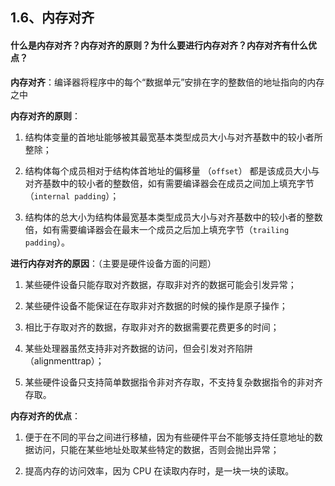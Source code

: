 ## 1.6、内存对齐

#### **什么是内存对齐？内存对齐的原则？为什么要进行内存对齐？内存对齐有什么优点？**

**内存对齐**：编译器将程序中的每个“数据单元”安排在字的整数倍的地址指向的内存之中

**内存对齐的原则**：

1. 结构体变量的首地址能够被其最宽基本类型成员大小与对齐基数中的较小者所整除；

2. 结构体每个成员相对于结构体首地址的偏移量 （`offset`）
   都是该成员大小与对齐基数中的较小者的整数倍，如有需要编译器会在成员之间加上填充字节 （`internal padding`）；

3. 结构体的总大小为结构体最宽基本类型成员大小与对齐基数中的较小者的整数倍，如有需要编译器会在最末一个成员之后加上填充字节（`trailing padding`）。


**进行内存对齐的原因**：（主要是硬件设备方面的问题）

1. 某些硬件设备只能存取对齐数据，存取非对齐的数据可能会引发异常；

2. 某些硬件设备不能保证在存取非对齐数据的时候的操作是原子操作；

3. 相比于存取对齐的数据，存取非对齐的数据需要花费更多的时间；

4. 某些处理器虽然支持非对齐数据的访问，但会引发对齐陷阱（alignmenttrap）；

5. 某些硬件设备只支持简单数据指令非对齐存取，不支持复杂数据指令的非对齐存取。


**内存对齐的优点**：

1. 便于在不同的平台之间进行移植，因为有些硬件平台不能够支持任意地址的数据访问，只能在某些地址处取某些特定的数据，否则会抛出异常；

2. 提高内存的访问效率，因为 CPU 在读取内存时，是一块一块的读取。

